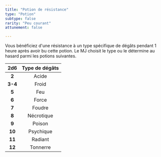 ```yaml
---
title: "Potion de résistance"
type: "Potion"
subtype: false
rarity: "Peu courant"
attunement: false

---
```

Vous bénéficiez d'une résistance à un type spécifique de dégâts pendant 1 heure après avoir bu cette potion. Le MJ choisit le type ou le détermine au hasard parmi les potions suivantes.

|2d6|Type de dégâts|
|:-:|:-:|
|**2**|Acide|
|**3-4**|Froid|
|**5**|Feu|
|**6**|Force|
|**7**|Foudre|
|**8**|Nécrotique|
|**9**|Poison|
|**10**|Psychique|
|**11**|Radiant|
|**12**|Tonnerre|
